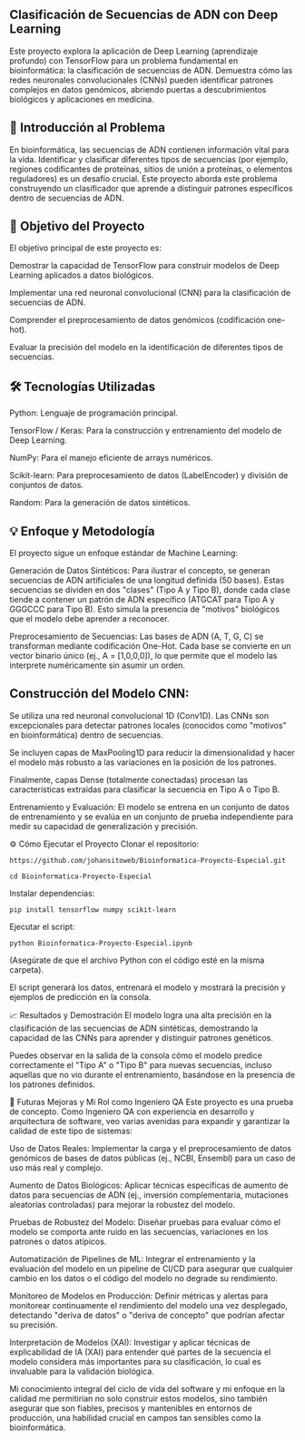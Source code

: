 ## Clasificación de Secuencias de ADN con Deep Learning
Este proyecto explora la aplicación de Deep Learning (aprendizaje profundo) con TensorFlow para un problema fundamental en bioinformática: la clasificación de secuencias de ADN. Demuestra cómo las redes neuronales convolucionales (CNNs) pueden identificar patrones complejos en datos genómicos, abriendo puertas a descubrimientos biológicos y aplicaciones en medicina.

## 🧬 Introducción al Problema
En bioinformática, las secuencias de ADN contienen información vital para la vida. Identificar y clasificar diferentes tipos de secuencias (por ejemplo, regiones codificantes de proteínas, sitios de unión a proteínas, o elementos reguladores) es un desafío crucial. Este proyecto aborda este problema construyendo un clasificador que aprende a distinguir patrones específicos dentro de secuencias de ADN.

## 🎯 Objetivo del Proyecto
El objetivo principal de este proyecto es:

Demostrar la capacidad de TensorFlow para construir modelos de Deep Learning aplicados a datos biológicos.

Implementar una red neuronal convolucional (CNN) para la clasificación de secuencias de ADN.

Comprender el preprocesamiento de datos genómicos (codificación one-hot).

Evaluar la precisión del modelo en la identificación de diferentes tipos de secuencias.

## 🛠️ Tecnologías Utilizadas
Python: Lenguaje de programación principal.

TensorFlow / Keras: Para la construcción y entrenamiento del modelo de Deep Learning.

NumPy: Para el manejo eficiente de arrays numéricos.

Scikit-learn: Para preprocesamiento de datos (LabelEncoder) y división de conjuntos de datos.

Random: Para la generación de datos sintéticos.

## 💡 Enfoque y Metodología
El proyecto sigue un enfoque estándar de Machine Learning:

Generación de Datos Sintéticos: Para ilustrar el concepto, se generan secuencias de ADN artificiales de una longitud definida (50 bases). Estas secuencias se dividen en dos "clases" (Tipo A y Tipo B), donde cada clase tiende a contener un patrón de ADN específico (ATGCAT para Tipo A y GGGCCC para Tipo B). Esto simula la presencia de "motivos" biológicos que el modelo debe aprender a reconocer.

Preprocesamiento de Secuencias: Las bases de ADN (A, T, G, C) se transforman mediante codificación One-Hot. Cada base se convierte en un vector binario único (ej., A = [1,0,0,0]), lo que permite que el modelo las interprete numéricamente sin asumir un orden.

## Construcción del Modelo CNN:

Se utiliza una red neuronal convolucional 1D (Conv1D). Las CNNs son excepcionales para detectar patrones locales (conocidos como "motivos" en bioinformática) dentro de secuencias.

Se incluyen capas de MaxPooling1D para reducir la dimensionalidad y hacer el modelo más robusto a las variaciones en la posición de los patrones.

Finalmente, capas Dense (totalmente conectadas) procesan las características extraídas para clasificar la secuencia en Tipo A o Tipo B.

Entrenamiento y Evaluación: El modelo se entrena en un conjunto de datos de entrenamiento y se evalúa en un conjunto de prueba independiente para medir su capacidad de generalización y precisión.

⚙️ Cómo Ejecutar el Proyecto
Clonar el repositorio:

```https://github.com/johansitoweb/Bioinformatica-Proyecto-Especial.git```

```cd Bioinformatica-Proyecto-Especial```

Instalar dependencias:

```pip install tensorflow numpy scikit-learn```

Ejecutar el script:

```python Bioinformatica-Proyecto-Especial.ipynb ```

(Asegúrate de que el archivo Python con el código esté en la misma carpeta).

El script generará los datos, entrenará el modelo y mostrará la precisión y ejemplos de predicción en la consola.

📈 Resultados y Demostración
El modelo logra una alta precisión en la clasificación de las secuencias de ADN sintéticas, demostrando la capacidad de las CNNs para aprender y distinguir patrones genéticos.

Puedes observar en la salida de la consola cómo el modelo predice correctamente el "Tipo A" o "Tipo B" para nuevas secuencias, incluso aquellas que no vio durante el entrenamiento, basándose en la presencia de los patrones definidos.

🚀 Futuras Mejoras y Mi Rol como Ingeniero QA
Este proyecto es una prueba de concepto. Como Ingeniero QA con experiencia en desarrollo y arquitectura de software, veo varias avenidas para expandir y garantizar la calidad de este tipo de sistemas:

Uso de Datos Reales: Implementar la carga y el preprocesamiento de datos genómicos de bases de datos públicas (ej., NCBI, Ensembl) para un caso de uso más real y complejo.

Aumento de Datos Biológicos: Aplicar técnicas específicas de aumento de datos para secuencias de ADN (ej., inversión complementaria, mutaciones aleatorias controladas) para mejorar la robustez del modelo.

Pruebas de Robustez del Modelo: Diseñar pruebas para evaluar cómo el modelo se comporta ante ruido en las secuencias, variaciones en los patrones o datos atípicos.

Automatización de Pipelines de ML: Integrar el entrenamiento y la evaluación del modelo en un pipeline de CI/CD para asegurar que cualquier cambio en los datos o el código del modelo no degrade su rendimiento.

Monitoreo de Modelos en Producción: Definir métricas y alertas para monitorear continuamente el rendimiento del modelo una vez desplegado, detectando "deriva de datos" o "deriva de concepto" que podrían afectar su precisión.

Interpretación de Modelos (XAI): Investigar y aplicar técnicas de explicabilidad de IA (XAI) para entender qué partes de la secuencia el modelo considera más importantes para su clasificación, lo cual es invaluable para la validación biológica.

Mi conocimiento integral del ciclo de vida del software y mi enfoque en la calidad me permitirían no solo construir estos modelos, sino también asegurar que son fiables, precisos y mantenibles en entornos de producción, una habilidad crucial en campos tan sensibles como la bioinformática.
